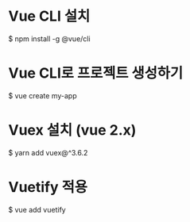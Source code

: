 # Vue CLI 설치

$ npm install -g @vue/cli


# Vue CLI로 프로젝트 생성하기

$ vue create my-app


# Vuex 설치 (vue 2.x)

$ yarn add vuex@^3.6.2


# Vuetify 적용

$ vue add vuetify
